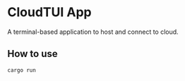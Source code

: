 # CloudTUI App

A terminal-based application to host and connect to cloud.


## How to use

```
cargo run
```
